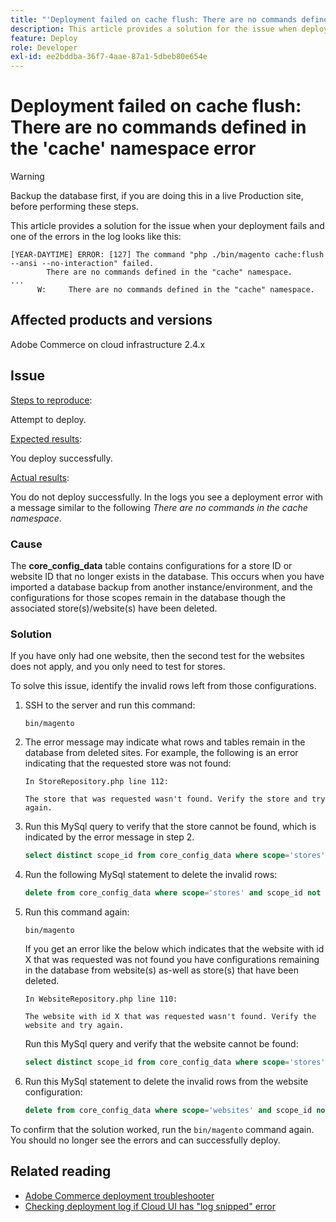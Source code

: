 ```yaml
---
title: "'Deployment failed on cache flush: There are no commands defined in the 'cache' namespace error'"
description: This article provides a solution for the issue when deployment fails with the following error **There are no commands defined in the cache namespace**.
feature: Deploy
role: Developer
exl-id: ee2bddba-36f7-4aae-87a1-5dbeb80e654e
---
```

# Deployment failed on cache flush: There are no commands defined in the 'cache' namespace error

>[!WARNING]
>
>Backup the database first, if you are doing this in a live Production site, before performing these steps.

This article provides a solution for the issue when your deployment fails and one of the errors in the log looks like this:

```
[YEAR-DAYTIME] ERROR: [127] The command "php ./bin/magento cache:flush --ansi --no-interaction" failed.
        There are no commands defined in the "cache" namespace.
...
      W:     There are no commands defined in the "cache" namespace.
```

## Affected products and versions

Adobe Commerce on cloud infrastructure 2.4.x

## Issue  

<u>Steps to reproduce</u>:

Attempt to deploy. 

<u>Expected results</u>:

You deploy successfully.

<u>Actual results</u>:

You do not deploy successfully. In the logs you see a deployment error with a message similar to the following *There are no commands in the cache namespace*.

### Cause

The **core_config_data** table contains configurations for a store ID or website ID that no longer exists in the database. This occurs when you have imported a database backup from another instance/environment, and the configurations for those scopes remain in the database though the associated store(s)/website(s) have been deleted.

### Solution

If you have only had one website, then the second test for the websites does not apply, and you only need to test for stores.

To solve this issue, identify the invalid rows left from those configurations.

1. SSH to the server and run this command:

    `bin/magento`

1. The error message may indicate what rows and tables remain in the database from deleted sites. For example, the following is an error indicating that the requested store was not found:

    ```...
    In StoreRepository.php line 112:

    The store that was requested wasn't found. Verify the store and try again.
    ```

1. Run this MySql query to verify that the store cannot be found, which is indicated by the error message in step 2. 

    ```sql
    select distinct scope_id from core_config_data where scope='stores' and scope_id not in (select store_id from store);
    ```

1. Run the following MySql statement to delete the invalid rows: 

    ```sql
    delete from core_config_data where scope='stores' and scope_id not in (select store_id from store); 
    ```

1. Run this command again:

    `bin/magento`

    If you get an error like the below which indicates that the website with id X that was requested was not found you have configurations remaining        in the database from website(s) as-well as store(s) that have been deleted.

    ```
    In WebsiteRepository.php line 110:

    The website with id X that was requested wasn't found. Verify the website and try again.
    ```

    Run this MySql query and verify that the website cannot be found:

    ```sql
    select distinct scope_id from core_config_data where scope='stores' and scope_id not in (select store_id from store);
    ```

1. Run this MySql statement to delete the invalid rows from the website configuration:

    ```sql
    delete from core_config_data where scope='websites' and scope_id not in (select website_id from store_website);
    ```

To confirm that the solution worked, run the `bin/magento` command again. You should no longer see the errors and can successfully deploy.

## Related reading

* [Adobe Commerce deployment troubleshooter](/docs/commerce-knowledge-base/kb/troubleshooting/deployment/magento-deployment-troubleshooter.html)
* [Checking deployment log if Cloud UI has "log snipped" error](/docs/commerce-knowledge-base/kb/troubleshooting/miscellaneous/checking-deployment-log-if-the-cloud-ui-shows-log-snipped-error.html)
